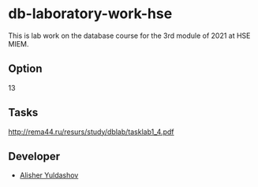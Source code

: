 # db-laboratory-work-hse
This is lab work on the database course for the 3rd module of 2021 at HSE MIEM. 
## Option
13
## Tasks
http://rema44.ru/resurs/study/dblab/tasklab1_4.pdf
## Developer
- [Alisher Yuldashov](https://github.com/fuckinrobotics)
